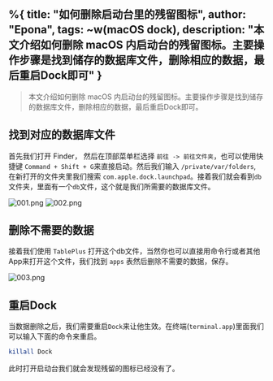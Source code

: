 %{
  title: "如何删除启动台里的残留图标",
  author: "Epona",
  tags: ~w(macOS dock),
  description: "本文介绍如何删除 macOS 内启动台的残留图标。主要操作步骤是找到储存的数据库文件，删除相应的数据，最后重启Dock即可"
}
---

>本文介绍如何删除 macOS 内启动台的残留图标。主要操作步骤是找到储存的数据库文件，删除相应的数据，最后重启Dock即可。

## 找到对应的数据库文件

首先我们打开 Finder， 然后在顶部菜单栏选择 `前往 -> 前往文件夹`，也可以使用快捷键 `Command + Shift + G`来直接启动。然后我们输入 `/private/var/folders`, 在新打开的文件夹里我们搜索 `com.apple.dock.launchpad`。接着我们就会看到`db`文件夹，里面有一个`db`文件，这个就是我们所需要的数据库文件。


![001.png](/images/posts/2021/find_db_folder_01.png)
![002.png](/images/posts/2021/find_db_folder_02.png)


## 删除不需要的数据

接着我们使用 `TablePlus` 打开这个db文件，当然你也可以直接用命令行或者其他App来打开这个文件，我们找到 `apps` 表然后删除不需要的数据，保存。

![003.png](/images/posts/2021/find_db_folder_03.png)

## 重启Dock

当数据删除之后，我们需要重启`Dock`来让他生效。在终端(`terminal.app`)里面我们可以输入下面的命令来重启。

```bash
killall Dock
```

此时打开启动台我们就会发现残留的图标已经没有了。
